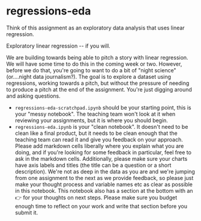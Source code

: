 # regressions-eda

Think of this assignment as an exploratory data analysis that uses linear regression. 

Exploratory linear regression -- if you will.

We are building towards being able to pitch a story with linear regression. We will have some time to do this in the coming week or two. However, before we do that, you're going to want to do a bit of "night science" (or....night data journalism?). The goal is to explore a dataset using regressions, working towards a pitch, but without the pressure of needing to produce a pitch at the end of the assignment. You're just digging around and asking questions. 

* `regressions-eda-scratchpad.ipynb` should be your starting point, this is your "messy notebook". The teaching team won't look at it when reviewing your assignments, but it is where you should begin.
* `regressions-eda.ipynb` is your "clean notebook". It doesn't need to be clean like a final product, but it needs to be clean enough that the teaching team can read it and give you feedback on your approach. Please add markdown cells liberally where you explain what you are doing, and if you're looking for some feedback in particular, feel free to ask in the markdown cells. Additionally, please make sure your charts have axis labels and titles (the title can be a question or a short description). We're not as deep in the data as you are and we're jumping from one assignment to the next as we provide feedback, so please just make your thought process and variable names etc as clear as possible in this notebook. This notebook also has a section at the bottom with an 👉 for your thoughts on next steps. Please make sure you budget enough time to reflect on your work and write that section before you submit it.

